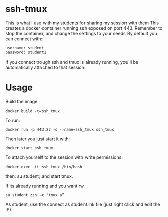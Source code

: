 # ssh-tmux

This is what I use with my students for sharing my session with them
This creates a docker container running ssh exposed on port 443. 
Remember to stop the container, and change the settings to your needs
By default you can connect with:

```
username: student
password: student1
```
If you connect trough ssh and tmux is already running, you'll be automatically
attached to that session

# Usage
Build the image
```
docker build -t=ssh_tmux . 
```

To run:
```
docker run -p 443:22 -d --name=ssh_tmux ssh_tmux
```

Then later you just start it with:
```
docker start ssh_tmux
```

To attach yourself to the session with write permissions:

```
docker exec -it ssh_tmux /bin/bash
```
then: su student; and start tmux.

If its already running and you want rw:
```
su student zsh -c "tmux a”
```

As student, use the connect as student.lnk file (just right click and edit the IP)
